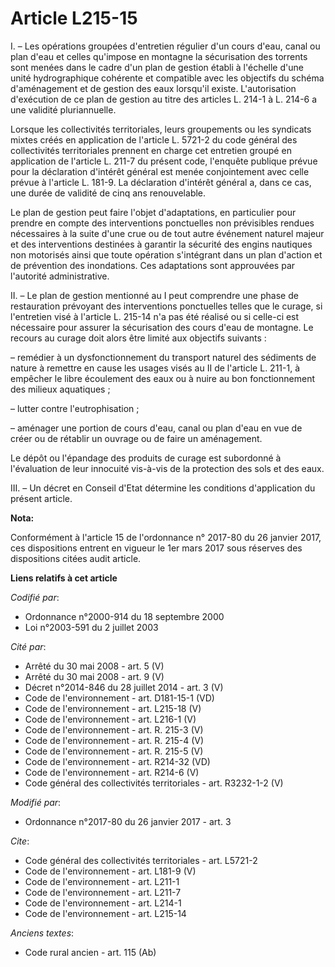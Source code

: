 # Article L215-15

I. – Les opérations groupées d'entretien régulier d'un cours d'eau, canal ou plan d'eau et celles qu'impose en montagne la
sécurisation des torrents sont menées dans le cadre d'un plan de gestion établi à l'échelle d'une unité hydrographique
cohérente et compatible avec les objectifs du schéma d'aménagement et de gestion des eaux lorsqu'il existe. L'autorisation
d'exécution de ce plan de gestion au titre des articles L. 214-1 à L. 214-6 a une validité pluriannuelle. 

Lorsque les collectivités territoriales, leurs groupements ou les syndicats mixtes créés en application de l'article L.
5721-2 du code général des collectivités territoriales prennent en charge cet entretien groupé en application de l'article L.
211-7 du présent code, l'enquête publique prévue pour la déclaration d'intérêt général est menée conjointement avec celle
prévue à l'article L. 181-9. La déclaration d'intérêt général a, dans ce cas, une durée de validité de cinq ans
renouvelable. 

Le plan de gestion peut faire l'objet d'adaptations, en particulier pour prendre en compte des interventions ponctuelles non
prévisibles rendues nécessaires à la suite d'une crue ou de tout autre événement naturel majeur et des interventions
destinées à garantir la sécurité des engins nautiques non motorisés ainsi que toute opération s'intégrant dans un plan
d'action et de prévention des inondations. Ces adaptations sont approuvées par l'autorité administrative. 

II. – Le plan de gestion mentionné au I peut comprendre une phase de restauration prévoyant des interventions ponctuelles
telles que le curage, si l'entretien visé à l'article L. 215-14 n'a pas été réalisé ou si celle-ci est nécessaire pour
assurer la sécurisation des cours d'eau de montagne. Le recours au curage doit alors être limité aux objectifs suivants : 

– remédier à un dysfonctionnement du transport naturel des sédiments de nature à remettre en cause les usages visés au II de
l'article L. 211-1, à empêcher le libre écoulement des eaux ou à nuire au bon fonctionnement des milieux aquatiques ; 

– lutter contre l'eutrophisation ; 

– aménager une portion de cours d'eau, canal ou plan d'eau en vue de créer ou de rétablir un ouvrage ou de faire un
aménagement. 

Le dépôt ou l'épandage des produits de curage est subordonné à l'évaluation de leur innocuité vis-à-vis de la protection des
sols et des eaux. 

III. – Un décret en Conseil d'Etat détermine les conditions d'application du présent article.

**Nota:**

Conformément à l'article 15 de l'ordonnance n° 2017-80 du 26 janvier 2017, ces dispositions entrent en vigueur le 1er mars
2017 sous réserves des dispositions citées audit article.

**Liens relatifs à cet article**

_Codifié par_:

  - Ordonnance n°2000-914 du 18 septembre 2000
  - Loi n°2003-591 du 2 juillet 2003

_Cité par_:

  - Arrêté du 30 mai 2008 - art. 5 (V)
  - Arrêté du 30 mai 2008 - art. 9 (V)
  - Décret n°2014-846 du 28 juillet 2014 - art. 3 (V)
  - Code de l'environnement - art. D181-15-1 (VD)
  - Code de l'environnement - art. L215-18 (V)
  - Code de l'environnement - art. L216-1 (V)
  - Code de l'environnement - art. R. 215-3 (V)
  - Code de l'environnement - art. R. 215-4 (V)
  - Code de l'environnement - art. R. 215-5 (V)
  - Code de l'environnement - art. R214-32 (VD)
  - Code de l'environnement - art. R214-6 (V)
  - Code général des collectivités territoriales - art. R3232-1-2 (V)

_Modifié par_:

  - Ordonnance n°2017-80 du 26 janvier 2017 - art. 3

_Cite_:

  - Code général des collectivités territoriales - art. L5721-2
  - Code de l'environnement - art. L181-9 (V)
  - Code de l'environnement - art. L211-1
  - Code de l'environnement - art. L211-7
  - Code de l'environnement - art. L214-1
  - Code de l'environnement - art. L215-14

_Anciens textes_:

  - Code rural ancien - art. 115 (Ab)
